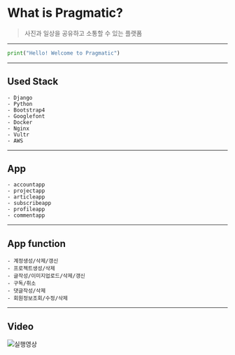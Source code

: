 
<!-- heading -->
# What is Pragmatic?
>사진과 일상을 공유하고 소통할 수 있는 플랫폼
---
```python
print("Hello! Welcome to Pragmatic")
```

<!--line-->
---


<!-- Quote-->
>
<!--text attributes-->

<!--bullet list-->
## Used Stack
```
- Django
- Python
- Bootstrap4
- Googlefont
- Docker
- Nginx
- Vultr
- AWS
```
---
## App

```
- accountapp
- projectapp
- articleapp
- subscribeapp
- profileapp
- commentapp
```
---

## App function
```
- 계정생성/삭제/갱신
- 프로젝트생성/삭제
- 글작성/이미지업로드/삭제/갱신
- 구독/취소
- 댓글작성/삭제
- 회원정보조회/수정/삭제
```
---
<!--image-->
## Video
![실행영상](https://user-images.githubusercontent.com/80742971/128607730-cda624c4-e74b-4402-b89b-8eabefb7fdc0.gif)
